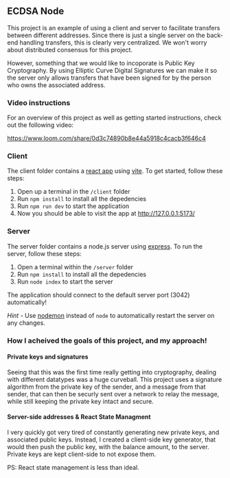 ## ECDSA Node

This project is an example of using a client and server to facilitate transfers between different addresses. Since there is just a single server on the back-end handling transfers, this is clearly very centralized. We won't worry about distributed consensus for this project.

However, something that we would like to incoporate is Public Key Cryptography. By using Elliptic Curve Digital Signatures we can make it so the server only allows transfers that have been signed for by the person who owns the associated address.

### Video instructions
For an overview of this project as well as getting started instructions, check out the following video:

https://www.loom.com/share/0d3c74890b8e44a5918c4cacb3f646c4
 
### Client

The client folder contains a [react app](https://reactjs.org/) using [vite](https://vitejs.dev/). To get started, follow these steps:

1. Open up a terminal in the `/client` folder
2. Run `npm install` to install all the depedencies
3. Run `npm run dev` to start the application 
4. Now you should be able to visit the app at http://127.0.0.1:5173/

### Server

The server folder contains a node.js server using [express](https://expressjs.com/). To run the server, follow these steps:

1. Open a terminal within the `/server` folder 
2. Run `npm install` to install all the depedencies 
3. Run `node index` to start the server 

The application should connect to the default server port (3042) automatically! 

_Hint_ - Use [nodemon](https://www.npmjs.com/package/nodemon) instead of `node` to automatically restart the server on any changes.

### How I acheived the goals of this project, and my approach!


#### Private keys and signatures 
Seeing that this was the first time really getting into cryptography, dealing with different datatypes was a huge curveball. This project uses a signature algorithm from the private key of the sender, and a message from that sender, that can then be securly sent over a network to relay the message, while still keeping the private key intact and secure.

#### Server-side addresses & React State Managment
I very quickly got very tired of constantly generating new private keys, and associated public keys. Instead, I created a client-side key generator, that would then push the public key, with the balance amount, to the server. Private keys are kept client-side to not expose them.

PS: React state management is less than ideal.

